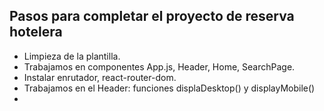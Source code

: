## Pasos para completar el proyecto de reserva hotelera

- Limpieza de la plantilla.
- Trabajamos en componentes App.js, Header, Home, SearchPage.
- Instalar enrutador, react-router-dom.
- Trabajamos en el Header: funciones displaDesktop() y displayMobile()
-
